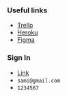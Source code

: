 ### Useful links
- [Trello](https://trello.com/b/vzo2tUaj/bienvenue-sur-trello)
- [Heroku](https://trust-and-find.herokuapp.com/bookings/new)
- [Figma](https://www.figma.com/file/qNuptgleXqXbI2diXla2zQ/Nanana?node-id=1%3A69)

### Sign In

- [Link](https://trust-and-find.herokuapp.com/users/sign_in)
- `sami@gmail.com`
- `1234567`

